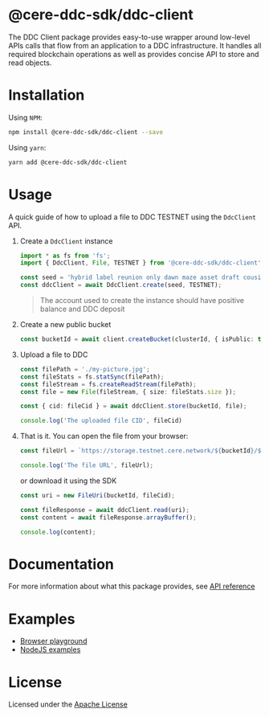 # @cere-ddc-sdk/ddc-client

The DDC Client package provides easy-to-use wrapper around low-level APIs calls that flow from an application to a DDC infrastructure. It handles all required blockchain operations as well as provides concise API to store and read objects.

# Installation

Using `NPM`:

```bash
npm install @cere-ddc-sdk/ddc-client --save
```

Using `yarn`:

```bash
yarn add @cere-ddc-sdk/ddc-client
```

# Usage

A quick guide of how to upload a file to DDC TESTNET using the `DdcClient` API.

1. Create a `DdcClient` instance

    ```ts
    import * as fs from 'fs';
    import { DdcClient, File, TESTNET } from '@cere-ddc-sdk/ddc-client';

    const seed = 'hybrid label reunion only dawn maze asset draft cousin height flock nation';
    const ddcClient = await DdcClient.create(seed, TESTNET);
    ```
    
    > The account used to create the instance should have positive balance and DDC deposit

2. Create a new public bucket

    ```ts
    const bucketId = await client.createBucket(clusterId, { isPublic: true });
    ```

3. Upload a file to DDC

    ```ts
    const filePath = './my-picture.jpg';
    const fileStats = fs.statSync(filePath);
    const fileStream = fs.createReadStream(filePath);
    const file = new File(fileStream, { size: fileStats.size });

    const { cid: fileCid } = await ddcClient.store(bucketId, file);

    console.log('The uploaded file CID', fileCid)
    ```

4. That is it. You can open the file from your browser:

    ```ts
    const fileUrl = `https://storage.testnet.cere.network/${bucketId}/${fileUri.cid}`;

    console.log('The file URL', fileUrl);
    ```
    or download it using the SDK
    ```ts
    const uri = new FileUri(bucketId, fileCid);

    const fileResponse = await ddcClient.read(uri);
    const content = await fileResponse.arrayBuffer();

    console.log(content);
    ```

# Documentation

For more information about what this package provides, see [API reference](./docs/README.md)

# Examples

- [Browser playground](/playground)
- [NodeJS examples](/examples/node/)

# License

Licensed under the [Apache License](./LICENSE)
